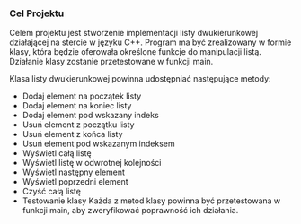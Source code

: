 ### Cel Projektu
Celem projektu jest stworzenie implementacji listy dwukierunkowej działającej na stercie w języku C++. Program ma być zrealizowany w formie klasy, która będzie oferowała określone funkcje do manipulacji listą. Działanie klasy zostanie przetestowane w funkcji main.

Klasa listy dwukierunkowej powinna udostępniać następujące metody:

- Dodaj element na początek listy
- Dodaj element na koniec listy
- Dodaj element pod wskazany indeks
- Usuń element z początku listy
- Usuń element z końca listy
- Usuń element pod wskazanym indeksem
- Wyświetl całą listę
- Wyświetl listę w odwrotnej kolejności
- Wyświetl następny element
- Wyświetl poprzedni element
- Czyść całą listę
- Testowanie klasy
Każda z metod klasy powinna być przetestowana w funkcji main, aby zweryfikować poprawność ich działania.

